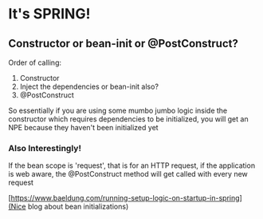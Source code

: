 # It's SPRING!

## Constructor or bean-init or @PostConstruct?

Order of calling:
1. Constructor
2. Inject the dependencies or bean-init also?
3. @PostConstruct

So essentially if you are using some mumbo jumbo logic inside the constructor which requires dependencies to be
initialized, you will get an NPE because they haven't been initialized yet

### Also Interestingly!
If the bean scope is 'request', that is for an HTTP request, if the application is web aware, the @PostConstruct 
method will get called with every new request

[https://www.baeldung.com/running-setup-logic-on-startup-in-spring](Nice blog about bean initializations)

